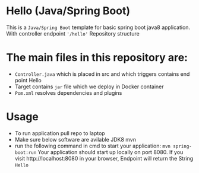 # Hello (Java/Spring Boot)

This is a `Java/Spring Boot` template for basic spring boot java8 application. With controller endpoint `'/hello'`
Repository structure

# The main files in this repository are:

*  `Controller.java` which is placed in src and which triggers contains end point Hello
*   Target contains `jar` file which we deploy in Docker container
*  `Pom.xml` resolves dependencies and plugins
# Usage

* To run application  pull repo to laptop
* Make sure below software are avilable 
  JDK8
  mvn
*  run the following command in cmd to start your application:
  `mvn spring-boot:run`
   Your application should start up locally on port 8080. If you visit http://localhost:8080 in your browser, Endpoint will return the String `Hello`
